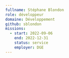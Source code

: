 ```yaml
---
fullname: Stéphane Blondon
role: développeur
domaine: Développement
github: sblondon
missions:
  - start: 2022-09-06
    end: 2022-12-31
    status: service
    employer: DGE
---
```


